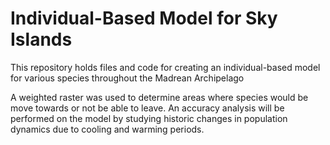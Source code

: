# Individual-Based Model for Sky Islands

This repository holds files and code for creating an individual-based model for various species throughout the Madrean Archipelago

A weighted raster was used to determine areas where species would be move towards or not be able to leave. An accuracy analysis will be performed on the model by studying historic changes in population dynamics due to cooling and warming periods.

